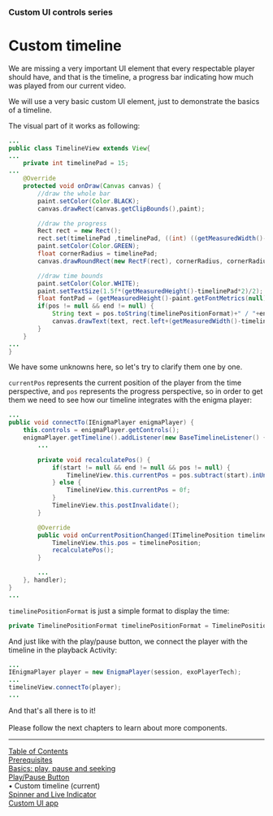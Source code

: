 ### Custom UI controls series
# Custom timeline
We are missing a very important UI element that every respectable player
should have, and that is the timeline, a progress bar indicating how
much was played from our current video.

We will use a very basic custom UI element, just to demonstrate the
basics of a timeline.

The visual part of it works as following:

```java
...
public class TimelineView extends View{
...
    private int timelinePad = 15;
...
    @Override
    protected void onDraw(Canvas canvas) {
        //draw the whole bar
        paint.setColor(Color.BLACK);
        canvas.drawRect(canvas.getClipBounds(),paint);

        //draw the progress
        Rect rect = new Rect();
        rect.set(timelinePad ,timelinePad, ((int) ((getMeasuredWidth()-2*timelinePad)*currentPos)+timelinePad), getMeasuredHeight()-timelinePad);
        paint.setColor(Color.GREEN);
        float cornerRadius = timelinePad;
        canvas.drawRoundRect(new RectF(rect), cornerRadius, cornerRadius, paint);

        //draw time bounds
        paint.setColor(Color.WHITE);
        paint.setTextSize(1.5f*(getMeasuredHeight()-timelinePad*2)/2);
        float fontPad = (getMeasuredHeight()-paint.getFontMetrics(null)*0.8f)/2;
        if(pos != null && end != null) {
            String text = pos.toString(timelinePositionFormat)+" / "+end.toString(timelinePositionFormat);
            canvas.drawText(text, rect.left+(getMeasuredWidth()-timelinePad*2-paint.measureText(text))/2, getMeasuredHeight()-fontPad, paint);
        }
    }
...
}
```

We have some unknowns here, so let's try to clarify them one by one.

`currentPos` represents the current position of the player from the time
perspective, and `pos` represents the progress perspective, so in order
to get them we need to see how our timeline integrates with the enigma
player:

```java
...
public void connectTo(IEnigmaPlayer enigmaPlayer) {
    this.controls = enigmaPlayer.getControls();
    enigmaPlayer.getTimeline().addListener(new BaseTimelineListener() {
        ...

        private void recalculatePos() {
            if(start != null && end != null && pos != null) {
                TimelineView.this.currentPos = pos.subtract(start).inUnits(Duration.Unit.MILLISECONDS)/end.subtract(start).inUnits(Duration.Unit.MILLISECONDS);
            } else {
                TimelineView.this.currentPos = 0f;
            }
            TimelineView.this.postInvalidate();
        }

        @Override
        public void onCurrentPositionChanged(ITimelinePosition timelinePosition) {
            TimelineView.this.pos = timelinePosition;
            recalculatePos();
        }

        ...
    }, handler);
}
...
```

`timelinePositionFormat` is just a simple format to display the time:

```java
private TimelinePositionFormat timelinePositionFormat = TimelinePositionFormat.newFormat("${minutes}m${sec}s", new SimpleDateFormat("hh:mm:ss a"));
```

And just like with the play/pause button, we connect the player with the
timeline in the playback Activity:

```java
...
IEnigmaPlayer player = new EnigmaPlayer(session, exoPlayerTech);
...
timelineView.connectTo(player);
...
```

And that's all there is to it!<br />  
Please follow the next chapters to learn about more components.


___
[Table of Contents](../index.md)<br/>
[Prerequisites](prerequisites.md)<br/>
[Basics: play, pause and seeking](basics.md)<br/>
[Play/Pause Button](play_pause_button.md)<br/>
&bull; Custom timeline (current)<br/>
[Spinner and Live Indicator](spinner_and_live.md)<br/>
[Custom UI app](custom_ui_app.md)<br/>
